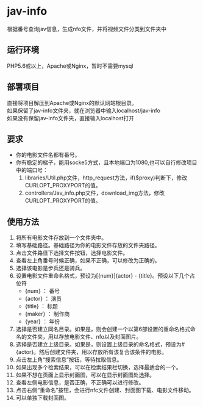 # jav-info
根据番号查询jav信息，生成nfo文件，并将视频文件分类到文件夹中
## 运行环境
PHP5.6或以上，Apache或Nginx，暂时不需要mysql
## 部署项目
直接将项目解压到Apache或Nginx的默认网站根目录。\
如果保留了jav-info文件夹，就在浏览器中输入localhost/jav-info\
如果没有保留jav-info文件夹，直接输入localhost打开
## 要求
* 你的电影文件名都有番号。
* 你有稳定的梯子，能用socke5方式，且本地端口为1080,也可以自行修改项目中的端口号：
    1. libraries/Util.php文件，http_request方法，if($proxy)判断下，修改CURLOPT_PROXYPORT的值。
    2. controllers/Jav_info.php文件，download_img方法，修改CURLOPT_PROXYPORT的值。
## 使用方法
1. 将所有电影文件存放到一个文件夹中。
2. 填写基础路径。基础路径为你的电影文件存放的文件夹路径。
3. 点击文件路径下选择文件按钮，选择电影文件。
4. 查看左上角番号时候正确，如果不正确，可以修改为正确的。
5. 选择该电影是步兵还是骑兵。
6. 设置电影文件重命名格式，预设为\[{num}\]{actor} - {title}。预设以下几个占位符
    * {num} ： 番号
    * {actor} ： 演员
    * {title} ： 标题
    * {maker} ： 制作商
    * {year} ： 年份
7. 选择是否建立同名目录。如果是，则会创建一个以第6部设置的重命名格式命名的文件夹，用以存放电影文件、nfo以及封面图片。
8. 选择是否建立上级目录。如果是，则设置上级目录的命名格式，预设为#{actor}。然后创建文件夹，用以存放所有该复合该条件的电影。
9. 点击左上角“搜索信息”按钮，等待拉取信息。
10. 如果出现多个检索结果，可以在检索结果栏切换，选择最适合的一个。
11. 如果不想在页面上显示封面图，可以在显示封面图处选择。
12. 查看左侧电影信息，是否正确，不正确可以进行修改。
13. 点击右侧“重命名”按钮，会进行nfc文件创建、封面图下载、电影文件移动。
14. 可以单独下载封面图。
